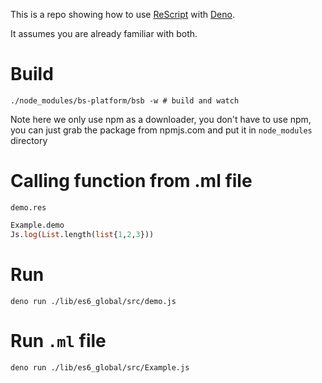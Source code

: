 
This is a repo showing how to use [ReScript](https://github.com/rescript-lang/rescript-compiler) with
[Deno](https://deno.land/#installation).

It assumes you are already familiar with both.

# Build
```
./node_modules/bs-platform/bsb -w # build and watch
```

Note here we only use npm as a downloader, you don't have to use npm, you can just grab the package from npmjs.com and put it in
`node_modules` directory

# Calling function from .ml file
`demo.res`
```ocaml
Example.demo
Js.log(List.length(list{1,2,3}))
```
# Run

```
deno run ./lib/es6_global/src/demo.js
```

# Run `.ml` file

```
deno run ./lib/es6_global/src/Example.js
```
